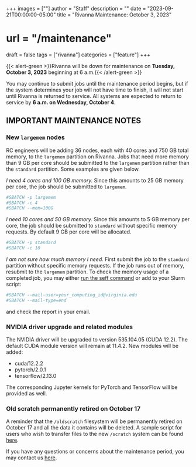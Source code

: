 +++
images = [""]
author = "Staff"
description = ""
date = "2023-09-21T00:00:00-05:00"
title = "Rivanna Maintenance: October 3, 2023"
# url = "/maintenance"
draft = false
tags = ["rivanna"]
categories = ["feature"]
+++

{{< alert-green >}}Rivanna will be down for maintenance on <strong>Tuesday, October 3, 2023</strong> beginning at 6 a.m.{{< /alert-green >}}

You may continue to submit jobs until the maintenance period begins, but if the system determines your job will not have time to finish, it will not start until Rivanna is returned to service. All systems are expected to return to service by **6 a.m. on Wednesday, October 4**.

## IMPORTANT MAINTENANCE NOTES

### New `largemem` nodes
RC engineers will be adding 36 nodes, each with 40 cores and 750 GB total memory, to the `largemem` partition on Rivanna. Jobs that need more memory than 9 GB per core should be submitted to the `largemem` partition rather than the `standard` partition. Some examples are given below.

_I need 4 cores and 100 GB memory._ Since this amounts to 25 GB memory per core, the job should be submitted to `largemem`.
```bash
#SBATCH -p largemem
#SBATCH -c 4
#SBATCH --mem=100G
```

_I need 10 cores and 50 GB memory._ Since this amounts to 5 GB memory per core, the job should be submitted to `standard` without specific memory requests. By default 9 GB per core will be allocated.
```bash
#SBATCH -p standard
#SBATCH -c 10
```

_I am not sure how much memory I need._ First submit the job to the `standard` partition without specific memory requests. If the job runs out of memory, resubmit to the `largemem` partition. To check the memory usage of a completed job, you may either [run the seff command](/userinfo/rivanna/slurm/#completed-job) or add to your Slurm script:
```bash
#SBATCH --mail-user=your_computing_id@virginia.edu
#SBATCH --mail-type=end
```
and check the report in your email.

### NVIDIA driver upgrade and related modules
The NVIDIA driver will be upgraded to version 535.104.05 (CUDA 12.2). The default CUDA module version will remain at 11.4.2. New modules will be added:

- cuda/12.2.2
- pytorch/2.0.1
- tensorflow/2.13.0

The corresponding Jupyter kernels for PyTorch and TensorFlow will be provided as well.

### Old scratch permanently retired on October 17
A reminder that the `/oldscratch` filesystem will be permanently retired on October 17 and all the data it contains will be deleted. A sample script for users who wish to transfer files to the new `/scratch` system can be found [here](https://www.rc.virginia.edu/2023/07/new-scratch-system-on-rivanna-july-18-2023).

If you have any questions or concerns about the maintenance period, you may contact us [here](https://www.rc.virginia.edu/form/support-request/).
